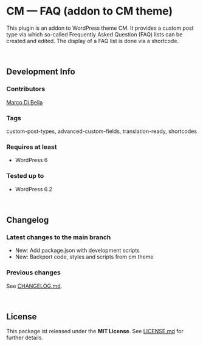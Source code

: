 #  CM &mdash; FAQ (addon to CM theme)
This plugin is an addon to WordPress theme CM. It provides a custom post type via which so-called Frequently Asked Question (FAQ) lists can be created and edited. The display of a FAQ list is done via a shortcode.

<br>

## Development Info

### Contributors
[Marco Di Bella ](https://github.com/mdibella-dev)

### Tags
custom-post-types, advanced-custom-fields, translation-ready, shortcodes

### Requires at least

* WordPress 6

### Tested up to

* WordPress 6.2

<br>

## Changelog

### Latest changes to the main branch

* New: Add package.json with development scripts
* New: Backport code, styles and scripts from cm theme


### Previous changes

See [CHANGELOG.md](https://github.com/mdibella-dev/cm-theme-addon-faq/blob/main/CHANGELOG.md).

<br>

## License

This package ist released under the **MIT License**. See [LICENSE.md](https://github.com/mdibella-dev/cm-theme-addon-faq/blob/main/LICENSE.md) for further details.

